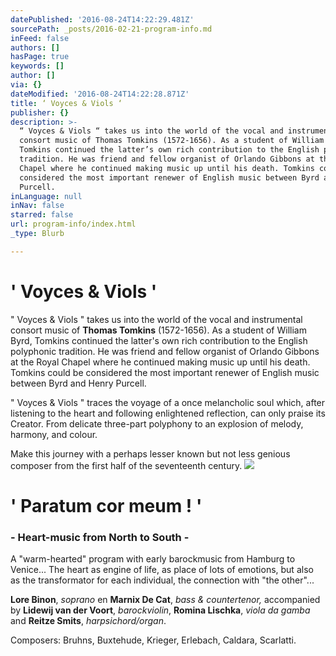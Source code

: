 ```yaml
---
datePublished: '2016-08-24T14:22:29.481Z'
sourcePath: _posts/2016-02-21-program-info.md
inFeed: false
authors: []
hasPage: true
keywords: []
author: []
via: {}
dateModified: '2016-08-24T14:22:28.871Z'
title: ‘ Voyces & Viols ‘
publisher: {}
description: >-
  “ Voyces & Viols “ takes us into the world of the vocal and instrumental
  consort music of Thomas Tomkins (1572-1656). As a student of William Byrd,
  Tomkins continued the latter’s own rich contribution to the English polyphonic
  tradition. He was friend and fellow organist of Orlando Gibbons at the Royal
  Chapel where he continued making music up until his death. Tomkins could be
  considered the most important renewer of English music between Byrd and Henry
  Purcell.
inLanguage: null
inNav: false
starred: false
url: program-info/index.html
_type: Blurb

---
```

# ' Voyces & Viols '

" Voyces & Viols " takes us into the world of the vocal and instrumental consort music of **Thomas Tomkins** (1572-1656). As a student of William Byrd, Tomkins continued the latter's own rich contribution to the English polyphonic tradition. He was friend and fellow organist of Orlando Gibbons at the Royal Chapel where he continued making music up until his death. Tomkins could be considered the most important renewer of English music between Byrd and Henry Purcell.

" Voyces & Viols " traces the voyage of a once melancholic soul which, after listening to the heart and following enlightened reflection, can only praise its Creator. From delicate three-part polyphony to an explosion of melody, harmony, and colour.

Make this journey with a perhaps lesser known but not less genious composer from the first half of the seventeenth century.
![](https://the-grid-user-content.s3-us-west-2.amazonaws.com/3ed956f5-dd58-4959-98df-f15bcd42af50.jpg)

# ' Paratum cor meum ! '

### - Heart-music from North to South -

A "warm-hearted" program with early barockmusic from Hamburg to Venice... The heart as engine of life, as place of lots of emotions, but also as the transformator for each individual, the connection with "the other"...

**Lore Binon**, _soprano_ en **Marnix De Cat**, _bass & countertenor,_ accompanied by **Lidewij van der Voort**, _barockviolin_, **Romina Lischka**, _viola da gamba_ and **Reitze Smits**, _harpsichord/organ_.

Composers: Bruhns, Buxtehude, Krieger, Erlebach, Caldara, Scarlatti.